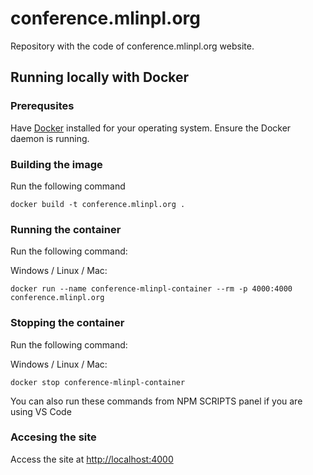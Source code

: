 # conference.mlinpl.org

Repository with the code of conference.mlinpl.org website.

## Running locally with Docker

### Prerequsites
Have [Docker](https://www.docker.com/products/docker-desktop/) installed for your operating system. Ensure the Docker daemon is running.

### Building the image
Run the following command
```
docker build -t conference.mlinpl.org .
```

### Running the container
Run the following command:

Windows / Linux / Mac:
```
docker run --name conference-mlinpl-container --rm -p 4000:4000 conference.mlinpl.org
```

### Stopping the container
Run the following command:

Windows / Linux / Mac:
```
docker stop conference-mlinpl-container
```

You can also run these commands from NPM SCRIPTS panel if you are using VS Code

### Accesing the site
Access the site at [http://localhost:4000](http://0.0.0.0:4000/www-dev/)
